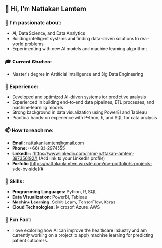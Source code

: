 ## 👋 Hi, I’m Nattakan Lamtem

### 👀 I'm passionate about:
- AI, Data Science, and Data Analytics
- Building intelligent systems and finding data-driven solutions to real-world problems
- Experimenting with new AI models and machine learning algorithms

### 🎓 Current Studies:
- Master's degree in Artificial Intelligence and Big Data Engineering

### 💼 Experience:
- Developed and optimized AI-driven systems for predictive analysis
- Experienced in building end-to-end data pipelines, ETL processes, and machine-learning models
- Strong background in data visualization using PowerBI and Tableau
- Practical hands-on experience with Python, R, and SQL for data analysis

### 📫 How to reach me:
- **Email:** nattakan.lamtem@gmail.com
- **Phone:** (+66) 82-2974555
- **LinkedIn:** [(https://www.linkedin.com/in/mr-nattakan-lamtem-397356192/)](#) (Add link to your LinkedIn profile)
- **Porfolio:**[https://nattakanlamtem.wixsite.com/my-portfolio/s-projects-side-by-side](#) 

### 🚀 Skills:
- **Programming Languages:** Python, R, SQL
- **Data Visualization:** PowerBI, Tableau
- **Machine Learning:** Scikit-Learn, TensorFlow, Keras
- **Cloud Technologies:** Microsoft Azure, AWS

### 🌟 Fun Fact:
- I love exploring how AI can improve the healthcare industry and am currently working on a project to apply machine learning for predicting patient outcomes.

